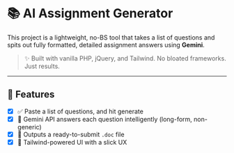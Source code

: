 # 📚 AI Assignment Generator

This project is a lightweight, no-BS tool that takes a list of questions and spits out fully formatted, detailed assignment answers using **Gemini**.

> ✨ Built with vanilla PHP, jQuery, and Tailwind. No bloated frameworks. Just results.

---

## 🔧 Features

- [x] ✅ Paste a list of questions, and hit generate
- [x] 🧠 Gemini API answers each question intelligently (long-form, non-generic)
- [x] 📝 Outputs a ready-to-submit `.doc` file
- [x] 🎨 Tailwind-powered UI with a slick UX